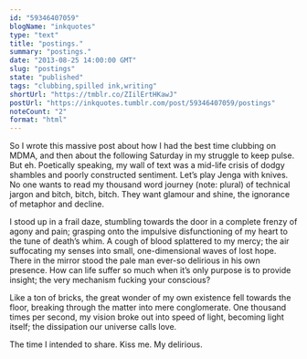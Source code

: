 ```yaml
---
id: "59346407059"
blogName: "inkquotes"
type: "text"
title: "postings."
summary: "postings."
date: "2013-08-25 14:00:00 GMT"
slug: "postings"
state: "published"
tags: "clubbing,spilled ink,writing"
shortUrl: "https://tmblr.co/ZIilErtHKawJ"
postUrl: "https://inkquotes.tumblr.com/post/59346407059/postings"
noteCount: "2"
format: "html"
---
```


So I wrote this massive post about how I had the best time clubbing on MDMA, and then about the following Saturday in my struggle to keep pulse. But eh. Poetically speaking, my wall of text was a mid-life crisis of dodgy shambles and poorly constructed sentiment. Let’s play Jenga with knives. No one wants to read my thousand word journey (note: plural) of technical jargon and bitch, bitch, bitch. They want glamour and shine, the ignorance of metaphor and decline. 

I stood up in a frail daze, stumbling towards the door in a complete frenzy of agony and pain; grasping onto the impulsive disfunctioning of my heart to the tune of death’s whim. A cough of blood splattered to my mercy; the air suffocating my senses into small, one-dimensional waves of lost hope. There in the mirror stood the pale man ever-so delirious in his own presence. How can life suffer so much when it’s only purpose is to provide insight; the very mechanism fucking your conscious? 

Like a ton of bricks, the great wonder of my own existence fell towards the floor, breaking through the matter into mere conglomerate. One thousand times per second, my vision broke out into speed of light, becoming light itself; the dissipation our universe calls love.

The time I intended to share. Kiss me. My delirious.